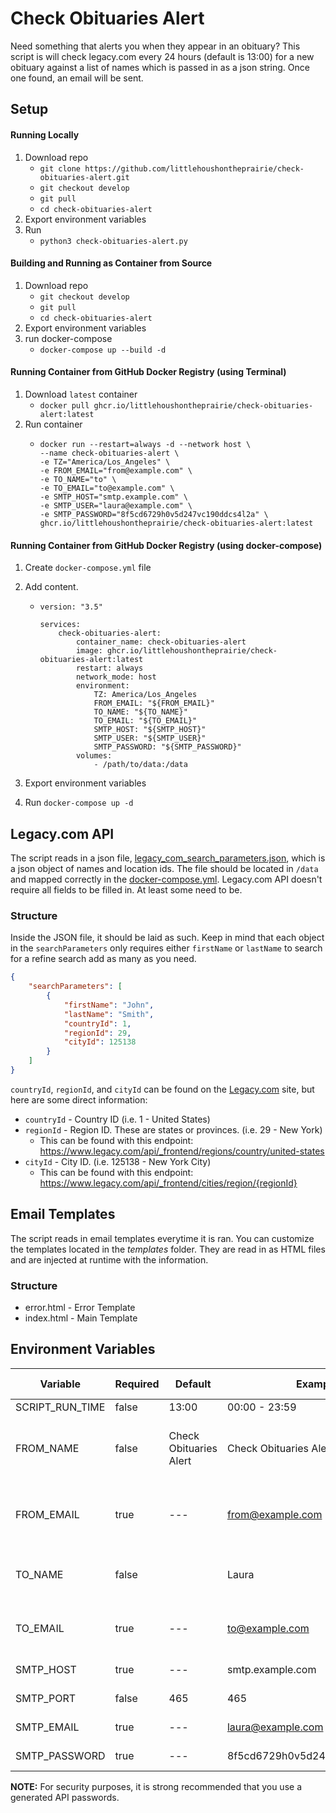 # Check Obituaries Alert

Need something that alerts you when they appear in an obituary? This script is will check legacy.com every 24 hours (default is 13:00) for a new obituary against a list of names which is passed in as a json string. Once one found, an email will be sent.

## Setup

#### Running Locally

1. Download repo
    - `git clone https://github.com/littlehoushontheprairie/check-obituaries-alert.git`
    - `git checkout develop`
    - `git pull`
    - `cd check-obituaries-alert`
2. Export environment variables
3. Run
    - `python3 check-obituaries-alert.py`

#### Building and Running as Container from Source

1. Download repo
    - `git checkout develop`
    - `git pull`
    - `cd check-obituaries-alert`
2. Export environment variables
3. run docker-compose
    - `docker-compose up --build -d`

#### Running Container from GitHub Docker Registry (using Terminal)

1. Download `latest` container
    - `docker pull ghcr.io/littlehoushontheprairie/check-obituaries-alert:latest`
2. Run container
    - ```
      docker run --restart=always -d --network host \
      --name check-obituaries-alert \
      -e TZ="America/Los_Angeles" \
      -e FROM_EMAIL="from@example.com" \
      -e TO_NAME="to" \
      -e TO_EMAIL="to@example.com" \
      -e SMTP_HOST="smtp.example.com" \
      -e SMTP_USER="laura@example.com" \
      -e SMTP_PASSWORD="8f5cd6729h0v5d247vc190ddcs4l2a" \
      ghcr.io/littlehoushontheprairie/check-obituaries-alert:latest
      ```

#### Running Container from GitHub Docker Registry (using docker-compose)

1. Create `docker-compose.yml` file
2. Add content.

    - ```
      version: "3.5"

      services:
          check-obituaries-alert:
              container_name: check-obituaries-alert
              image: ghcr.io/littlehoushontheprairie/check-obituaries-alert:latest
              restart: always
              network_mode: host
              environment:
                  TZ: America/Los_Angeles
                  FROM_EMAIL: "${FROM_EMAIL}"
                  TO_NAME: "${TO_NAME}"
                  TO_EMAIL: "${TO_EMAIL}"
                  SMTP_HOST: "${SMTP_HOST}"
                  SMTP_USER: "${SMTP_USER}"
                  SMTP_PASSWORD: "${SMTP_PASSWORD}"
              volumes:
                  - /path/to/data:/data
      ```

3. Export environment variables
4. Run `docker-compose up -d`

## Legacy.com API

The script reads in a json file, [legacy_com_search_parameters.json](./legacy_com_search_parameters.json), which is a json object of names and location ids. The file should be located in `/data` and mapped correctly in the [docker-compose.yml](./docker-compose.yml#L25). Legacy.com API doesn't require all fields to be filled in. At least some need to be.

### Structure

Inside the JSON file, it should be laid as such. Keep in mind that each object in the `searchParameters` only requires either `firstName` or `lastName` to search for a refine search add as many as you need.

```json
{
    "searchParameters": [
        {
            "firstName": "John",
            "lastName": "Smith",
            "countryId": 1,
            "regionId": 29,
            "cityId": 125138
        }
    ]
}
```

`countryId`, `regionId`, and `cityId` can be found on the [Legacy.com](https://www.legacy.com) site, but here are some direct information:

-   `countryId` - Country ID (i.e. 1 - United States)
-   `regionId` - Region ID. These are states or provinces. (i.e. 29 - New York)
    -   This can be found with this endpoint: https://www.legacy.com/api/_frontend/regions/country/united-states
-   `cityId` - City ID. (i.e. 125138 - New York City)
    -   This can be found with this endpoint: https://www.legacy.com/api/_frontend/cities/region/{regionId}

## Email Templates

The script reads in email templates everytime it is ran. You can customize the templates located in the _templates_ folder. They are read in as HTML files and are injected at runtime with the information.

### Structure

-   error.html - Error Template
-   index.html - Main Template

## Environment Variables

| Variable        | Required | Default                | Example                        | Needed by                     |
| --------------- | -------- | ---------------------- | ------------------------------ | ----------------------------- |
| SCRIPT_RUN_TIME | false    | 13:00                  | 00:00 - 23:59                  | Scheduler                     |
| FROM_NAME       | false    | Check Obituaries Alert | Check Obituaries Alert         | SMTP Server (send email from) |
| FROM_EMAIL      | true     | ---                    | from@example.com               | SMTP Server (send email from) |
| TO_NAME         | false    |                        | Laura                          | SMTP Server (send email to)   |
| TO_EMAIL        | true     | ---                    | to@example.com                 | SMTP Server (send email to)   |
| SMTP_HOST       | true     | ---                    | smtp.example.com               | SMTP Server                   |
| SMTP_PORT       | false    | 465                    | 465                            | SMTP Server                   |
| SMTP_EMAIL      | true     | ---                    | laura@example.com              | SMTP Server                   |
| SMTP_PASSWORD   | true     | ---                    | 8f5cd6729h0v5d247vc190ddcs4l2a | SMTP Server                   |

**NOTE:** For security purposes, it is strong recommended that you use a generated API passwords.
